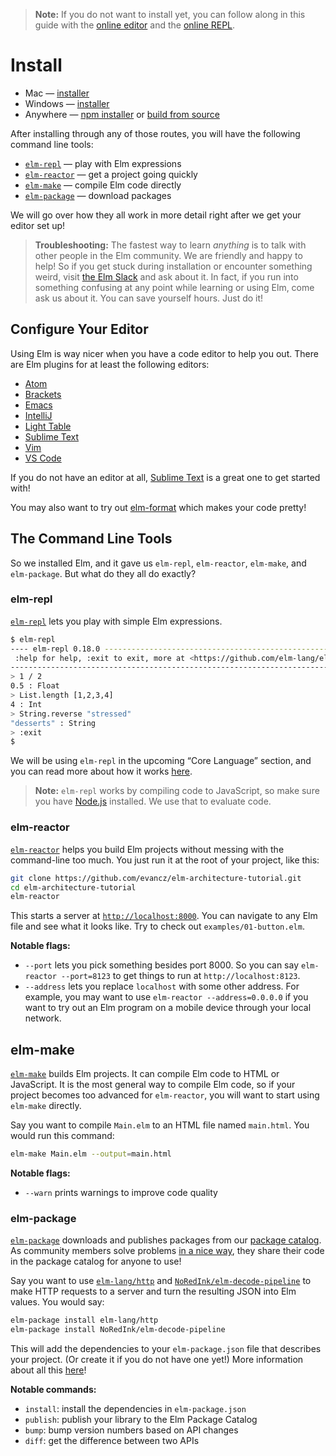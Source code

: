 > **Note:** If you do not want to install yet, you can follow along in this guide with the [online editor](http://elm-lang.org/try) and the [online REPL](http://elmrepl.cuberoot.in/).


# Install

  * Mac &mdash; [installer][mac]
  * Windows &mdash; [installer][win]
  * Anywhere &mdash; [npm installer][npm] or [build from source][build]

[mac]: http://install.elm-lang.org/Elm-Platform-0.18.pkg
[win]: http://install.elm-lang.org/Elm-Platform-0.18.exe
[npm]: https://www.npmjs.com/package/elm
[build]: https://github.com/elm-lang/elm-platform

After installing through any of those routes, you will have the following command line tools:

- [`elm-repl`](#elm-repl) &mdash; play with Elm expressions
- [`elm-reactor`](#elm-reactor) &mdash; get a project going quickly
- [`elm-make`](#elm-make) &mdash; compile Elm code directly
- [`elm-package`](#elm-package) &mdash; download packages

We will go over how they all work in more detail right after we get your editor set up!

> **Troubleshooting:** The fastest way to learn *anything* is to talk with other people in the Elm community. We are friendly and happy to help! So if you get stuck during installation or encounter something weird, visit [the Elm Slack](http://elmlang.herokuapp.com/) and ask about it. In fact, if you run into something confusing at any point while learning or using Elm, come ask us about it. You can save yourself hours. Just do it!


## Configure Your Editor

Using Elm is way nicer when you have a code editor to help you out. There are Elm plugins for at least the following editors:

  * [Atom](https://atom.io/packages/language-elm)
  * [Brackets](https://github.com/lepinay/elm-brackets)
  * [Emacs](https://github.com/jcollard/elm-mode)
  * [IntelliJ](https://github.com/durkiewicz/elm-plugin)
  * [Light Table](https://github.com/rundis/elm-light)
  * [Sublime Text](https://packagecontrol.io/packages/Elm%20Language%20Support)
  * [Vim](https://github.com/lambdatoast/elm.vim)
  * [VS Code](https://github.com/sbrink/vscode-elm)

If you do not have an editor at all, [Sublime Text](https://www.sublimetext.com/) is a great one to get started with!

You may also want to try out [elm-format][] which makes your code pretty!

[elm-format]: https://github.com/avh4/elm-format


## The Command Line Tools

So we installed Elm, and it gave us `elm-repl`, `elm-reactor`, `elm-make`, and `elm-package`. But what do they all do exactly?


### elm-repl

[`elm-repl`](https://github.com/elm-lang/elm-repl) lets you play with simple Elm expressions.

```bash
$ elm-repl
---- elm-repl 0.18.0 -----------------------------------------------------------
 :help for help, :exit to exit, more at <https://github.com/elm-lang/elm-repl>
--------------------------------------------------------------------------------
> 1 / 2
0.5 : Float
> List.length [1,2,3,4]
4 : Int
> String.reverse "stressed"
"desserts" : String
> :exit
$
```

We will be using `elm-repl` in the upcoming &ldquo;Core Language&rdquo; section, and you can read more about how it works [here](https://github.com/elm-lang/elm-repl/blob/master/README.md).

> **Note:** `elm-repl` works by compiling code to JavaScript, so make sure you have [Node.js](http://nodejs.org/) installed. We use that to evaluate code.


### elm-reactor

[`elm-reactor`](https://github.com/elm-lang/elm-reactor) helps you build Elm projects without messing with the command-line too much. You just run it at the root of your project, like this:

```bash
git clone https://github.com/evancz/elm-architecture-tutorial.git
cd elm-architecture-tutorial
elm-reactor
```

This starts a server at [`http://localhost:8000`](http://localhost:8000). You can navigate to any Elm file and see what it looks like. Try to check out `examples/01-button.elm`.

**Notable flags:**

- `--port` lets you pick something besides port 8000. So you can say
  `elm-reactor --port=8123` to get things to run at `http://localhost:8123`.
- `--address` lets you replace `localhost` with some other address. For
  example, you may want to use `elm-reactor --address=0.0.0.0` if you want to
  try out an Elm program on a mobile device through your local network.


## elm-make

[`elm-make`](https://github.com/elm-lang/elm-make) builds Elm projects. It can compile Elm code to HTML or JavaScript. It is the most general way to compile Elm code, so if your project becomes too advanced for `elm-reactor`, you will want to start using `elm-make` directly.

Say you want to compile `Main.elm` to an HTML file named `main.html`. You would run this command:

```bash
elm-make Main.elm --output=main.html
```

**Notable flags:**

- `--warn` prints warnings to improve code quality


### elm-package

[`elm-package`](https://github.com/elm-lang/elm-package) downloads and publishes packages from our [package catalog](http://package.elm-lang.org/). As community members solve problems [in a nice way](http://package.elm-lang.org/help/design-guidelines), they share their code in the package catalog for anyone to use!

Say you want to use [`elm-lang/http`][http] and [`NoRedInk/elm-decode-pipeline`][pipe] to make HTTP requests to a server and turn the resulting JSON into Elm values. You would say:

[http]: http://package.elm-lang.org/packages/elm-lang/http/latest
[pipe]: http://package.elm-lang.org/packages/NoRedInk/elm-decode-pipeline/latest

```bash
elm-package install elm-lang/http
elm-package install NoRedInk/elm-decode-pipeline
```

This will add the dependencies to your `elm-package.json` file that describes your project. (Or create it if you do not have one yet!) More information about all this [here](https://github.com/elm-lang/elm-package)!


**Notable commands:**

- `install`: install the dependencies in `elm-package.json`
- `publish`: publish your library to the Elm Package Catalog
- `bump`: bump version numbers based on API changes
- `diff`: get the difference between two APIs

